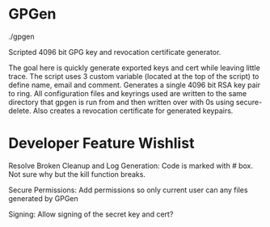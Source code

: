 GPGen
==============

./gpgen

Scripted 4096 bit GPG key and revocation certificate generator.

The goal here is quickly generate exported keys and cert while leaving little trace. The script uses 3 custom variable (located at the top of the script) to define name, email and comment. Generates a single 4096 bit RSA key pair to ring. All configuration files and keyrings used are written to the same directory that gpgen is run from and then written over with 0s using secure-delete. Also creates a revocation certificate for generated keypairs.

Developer Feature Wishlist
==============

Resolve Broken Cleanup and Log Generation: Code is marked with # box. Not sure why but the kill function breaks.

Secure Permissions: Add permissions so only current user can any files generated by GPGen

Signing: Allow signing of the secret key and cert?


